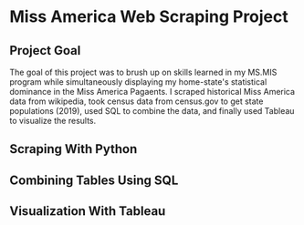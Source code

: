 # Miss America Web Scraping Project

## Project Goal

The goal of this project was to brush up on skills learned in my MS.MIS program while simultaneously displaying my home-state's statistical dominance in the Miss America Pagaents. I scraped historical Miss America data from wikipedia, took census data from census.gov to get state populations (2019), used SQL to combine the data, and finally used Tableau to visualize the results. 

## Scraping With Python


## Combining Tables Using SQL



## Visualization With Tableau



